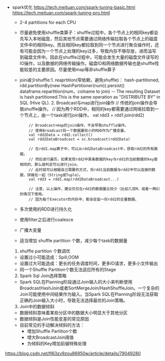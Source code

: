 - spark优化
https://tech.meituan.com/spark-tuning-basic.html
https://tech.meituan.com/spark-tuning-pro.html
  - 2-4 partitions for each CPU
  - 尽量避免使用shuffle类算子：shuffle过程中，各个节点上的相同key都会先写入本地磁盘，然后其他节点需要通过网络传输拉取各个节点上的磁盘文件中的相同key。而且相同key都拉取到同一个节点进行聚合操作时，还有可能会因为一个节点上处理的key过多，导致内存不够存放，进而溢写到磁盘文件中。因此在shuffle过程中，可能会发生大量的磁盘文件读写的IO操作，以及数据的网络传输操作。磁盘IO和网络数据传输也是shuffle性能较差的主要原因。尽量使用map等非shuffle算子
  - join减少shuffle:1. reaprtition(窄依赖，避免shuffle)： hash-partitioned, rdd.partitionBy(new HashPartitioner(num)).persist()
                          					            dataframe.repartition(num，colname to join) -- The resulting Dataset is hash partitioned.This is the same operation as   "DISTRIBUTE BY" in SQL (Hive QL). 
         2. Broadcast与map进行join操作
             // 传统的join操作会导致shuffle操作。
			// 因为两个RDD中，相同的key都需要通过网络拉取到一个节点上，由一个task进行join操作。
			val rdd3 = rdd1.join(rdd2)

			// Broadcast+map的join操作，不会导致shuffle操作。
			// 使用Broadcast将一个数据量较小的RDD作为广播变量。
			val rdd2Data = rdd2.collect()
			val rdd2DataBroadcast = sc.broadcast(rdd2Data)

			// 在rdd1.map算子中，可以从rdd2DataBroadcast中，获取rdd2的所有数据。
			// 然后进行遍历，如果发现rdd2中某条数据的key与rdd1的当前数据的key是相同的，那么就判定可以进行join。
			// 此时就可以根据自己需要的方式，将rdd1当前数据与rdd2中可以连接的数据，拼接在一起（String或Tuple）。
			val rdd3 = rdd1.map(rdd2DataBroadcast...)

			// 注意，以上操作，建议仅仅在rdd2的数据量比较少（比如几百M，或者一两G）的情况下使用。
			// 因为每个Executor的内存中，都会驻留一份rdd2的全量数据。
  - 多次使用的RDD进行持久化
  - 使用filter之后进行coalesce
  - 广播大变量
  - 适当增加 shuffle partition 个数，减少每个task的数据量

  1. shuffle partition 个数调优
  - 设置过小可能造成：Spill,OOM
  - 设置过大可能造成：更长的任务调度时间，更多IO请求，更多小文件输出
  - 同一个Shuffle Partition个数无法适应所有的Stage
  2. Spark Sql Join选择策略
  - Spark SQL在Planning阶段通过Join输入的大小来判断使用BroadcastHashJoin或者SortMergeJoin/HashShuffleJoin。一个复杂的Join可能使用中间结果作为输入。当Spark SQL在Planning阶段无法获取正确的Join输入大小时，导致无法选择最优的Join策略。
  3. Join中的数据倾斜
  - 数据倾斜意味着某些分区中的数据大小明显大于其他分区
  - 数据倾斜是Join性能变差的常见原因
  - 目前常见的手动解决倾斜的方法：
	- 增加Shuffle Partition个数
	- 增大BroadcastJoin阈值
	- 为倾斜的Key增加前缀特殊处理

https://blog.csdn.net/fl63zv9zou86950w/article/details/79049280